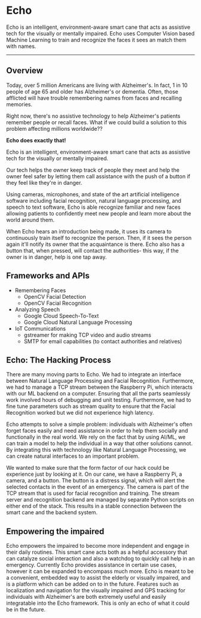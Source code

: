 # Echo
Echo is an intelligent, environment-aware smart cane that acts as assistive tech for the visually or mentally impaired. Echo uses Computer Vision based Machine Learning to train and recognize the faces it sees an match them with names. 
___
## Overview

Today, over 5 million Americans are living with Alzheimer's. In fact, 1 in 10 people of age 65 and older has Alzheimer's or dementia. Often, those afflicted will have trouble remembering names from faces and recalling memories.

Right now, there's no assistive technology to help Alzheimer's patients remember people or recall faces. What if we could build a solution to this problem affecting millions worldwide??

**Echo does exactly that!**

Echo is an intelligent, environment-aware smart cane that acts as assistive tech for the visually or mentally impaired.

<!-- Echo is a piece of assistive technology that  -->


Our tech helps the owner keep track of people they meet and help the owner feel safer by letting them call assistance with the push of a button if they feel like they're in danger.

Using cameras, microphones, and state of the art artificial intelligence software including facial recognition, natural language processing, and speech to text software, Echo is able recognize familiar and new faces allowing patients to confidently meet new people and learn more about the world around them.

When Echo hears an introduction being made, it uses its camera to continuously train itself to recognize the person. Then, if it sees the person again it'll notify its owner that the acquaintance is there. Echo also has a button that, when pressed, will contact the authorities- this way, if the owner is in danger, help is one tap away.

## Frameworks and APIs
* Remembering Faces
  * OpenCV Facial Detection
  * OpenCV Facial Recognition
* Analyzing Speech
  * Google Cloud Speech-To-Text
  * Google Cloud Natural Language Processing
* IoT Communications
  * gstreamer for making TCP video and audio streams
  * SMTP for email capabilities (to contact authorities and relatives)

## Echo: The Hacking Process

There are many moving parts to Echo. We had to integrate an interface between Natural Language Processing and Facial Recognition. Furthermore, we had to manage a TCP stream between the Raspberry Pi, which interacts with our ML backend on a computer. Ensuring that all the parts seamlessly work involved hours of debugging and unit testing. Furthermore, we had to fine tune parameters such as stream quality to ensure that the Facial Recognition worked but we did not experience high latency.

Echo attempts to solve a simple problem: individuals with Alzheimer's often forget faces easily and need assistance in order to help them socially and functionally in the real world. We rely on the fact that by using AI/ML, we can train a model to help the individual in a way that other solutions cannot. By integrating this with technology like Natural Language Processing, we can create natural interfaces to an important problem.

We wanted to make sure that the form factor of our hack could be experience just by looking at it. On our cane, we have a Raspberry Pi, a camera, and a button. The button is a distress signal, which will alert the selected contacts in the event of an emergency. The camera is part of the TCP stream that is used for facial recognition and training. The stream server and recognition backend are managed by separate Python scripts on either end of the stack. This results in a stable connection between the smart cane and the backend system.

## Empowering the impaired

Echo empowers the impaired to become more independent and engage in their daily routines. This smart cane acts both as a helpful accessory that can catalyze social interaction and also a watchdog to quickly call help in an emergency. Currently Echo provides assistance in certain use cases, however it can be expanded to encompass much more. Echo is meant to be a convenient, embedded way to assist the elderly or visually impaired, and is a platform which can be added on to in the future. Features such as localization and navigation for the visually impaired and GPS tracking for individuals with Alzheimer's are both extremely useful and easily integratable into the Echo framework. This is only an echo of what it could be in the future.  


